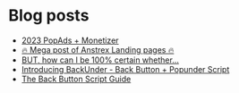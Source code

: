 # Blog posts
<!-- BLOG-POST-LIST:START -->
- [2023 PopAds + Monetizer](https://afflift.com/f/threads/2023-popads-monetizer.10185/)
- [🔥 Mega post of Anstrex Landing pages 🔥](https://afflift.com/f/threads/%F0%9F%94%A5-mega-post-of-anstrex-landing-pages-%F0%9F%94%A5.6125/)
- [BUT, how can I be 100% certain whether...](https://afflift.com/f/threads/but-how-can-i-be-100-certain-whether.8731/)
- [Introducing BackUnder - Back Button + Popunder Script](https://afflift.com/f/threads/introducing-backunder-back-button-popunder-script.10073/)
- [The Back Button Script Guide](https://afflift.com/f/threads/the-back-button-script-guide.8283/)
<!-- BLOG-POST-LIST:END -->
